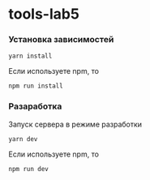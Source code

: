 # tools-lab5

### Установка зависимостей

`yarn install`

Если используете npm, то

`npm run install`

### Разаработка

Запуск сервера в режиме разработки

`yarn dev`

Если используете npm, то

`npm run dev`

